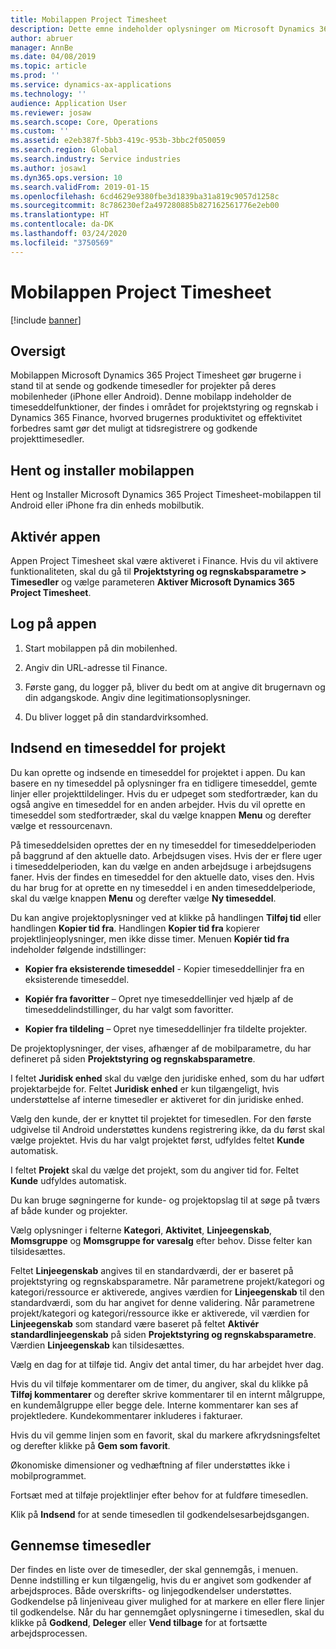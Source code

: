 ```yaml
---
title: Mobilappen Project Timesheet
description: Dette emne indeholder oplysninger om Microsoft Dynamics 365 Project Timesheet-mobilprogrammet. Mobilappen til Project Timesheet gør brugerne i stand til at sende og godkende timesedler for projekter på deres mobilenheder.
author: abruer
manager: AnnBe
ms.date: 04/08/2019
ms.topic: article
ms.prod: ''
ms.service: dynamics-ax-applications
ms.technology: ''
audience: Application User
ms.reviewer: josaw
ms.search.scope: Core, Operations
ms.custom: ''
ms.assetid: e2eb387f-5bb3-419c-953b-3bbc2f050059
ms.search.region: Global
ms.search.industry: Service industries
ms.author: josaw1
ms.dyn365.ops.version: 10
ms.search.validFrom: 2019-01-15
ms.openlocfilehash: 6cd4629e9380fbe3d1839ba31a819c9057d1258c
ms.sourcegitcommit: 8c786230ef2a497280885b827162561776e2eb00
ms.translationtype: HT
ms.contentlocale: da-DK
ms.lasthandoff: 03/24/2020
ms.locfileid: "3750569"
---
```

# <a name="project-timesheet-mobile-application"></a>Mobilappen Project Timesheet

[!include [banner](../includes/banner.md)]

## <a name="overview"></a>Oversigt

Mobilappen Microsoft Dynamics 365 Project Timesheet gør brugerne i stand til at sende og godkende timesedler for projekter på deres mobilenheder (iPhone eller Android). Denne mobilapp indeholder de timeseddelfunktioner, der findes i området for projektstyring og regnskab i Dynamics 365 Finance, hvorved brugernes produktivitet og effektivitet forbedres samt gør det muligt at tidsregistrere og godkende projekttimesedler.

## <a name="download-and-install-the-mobile-app"></a>Hent og installer mobilappen

Hent og Installer Microsoft Dynamics 365 Project Timesheet-mobilappen til Android eller iPhone fra din enheds mobilbutik.

## <a name="enable-the-app"></a>Aktivér appen 

Appen Project Timesheet skal være aktiveret i Finance. Hvis du vil aktivere funktionaliteten, skal du gå til **Projektstyring og regnskabsparametre \> Timesedler** og vælge parameteren **Aktiver Microsoft Dynamics 365 Project Timesheet**.

## <a name="sign-in-to-the-app"></a>Log på appen

1.  Start mobilappen på din mobilenhed.

2.  Angiv din URL-adresse til Finance.

3.  Første gang, du logger på, bliver du bedt om at angive dit brugernavn og din adgangskode. Angiv dine legitimationsoplysninger.

4.  Du bliver logget på din standardvirksomhed.

## <a name="submit-a-project-timesheet"></a>Indsend en timeseddel for projekt

Du kan oprette og indsende en timeseddel for projektet i appen. Du kan basere en ny timeseddel på oplysninger fra en tidligere timeseddel, gemte linjer eller projekttildelinger. Hvis du er udpeget som stedfortræder, kan du også angive en timeseddel for en anden arbejder. Hvis du vil oprette en timeseddel som stedfortræder, skal du vælge knappen **Menu** og derefter vælge et ressourcenavn.

På timeseddelsiden oprettes der en ny timeseddel for timeseddelperioden på baggrund af den aktuelle dato. Arbejdsugen vises. Hvis der er flere uger i timeseddelperioden, kan du vælge en anden arbejdsuge i arbejdsugens faner.
Hvis der findes en timeseddel for den aktuelle dato, vises den. Hvis du har brug for at oprette en ny timeseddel i en anden timeseddelperiode, skal du vælge knappen **Menu** og derefter vælge **Ny timeseddel**.

Du kan angive projektoplysninger ved at klikke på handlingen **Tilføj tid** eller handlingen **Kopier tid fra**. Handlingen **Kopier tid fra** kopierer projektlinjeoplysninger, men ikke disse timer. Menuen **Kopiér tid fra** indeholder følgende indstillinger:

- **Kopier fra eksisterende timeseddel** - Kopier timeseddellinjer fra en eksisterende timeseddel.

- **Kopiér fra favoritter** – Opret nye timeseddellinjer ved hjælp af de timeseddelindstillinger, du har valgt som favoritter.

- **Kopier fra tildeling** – Opret nye timeseddellinjer fra tildelte projekter.

De projektoplysninger, der vises, afhænger af de mobilparametre, du har defineret på siden **Projektstyring og regnskabsparametre**.

I feltet **Juridisk enhed** skal du vælge den juridiske enhed, som du har udført projektarbejde for. Feltet **Juridisk enhed** er kun tilgængeligt, hvis understøttelse af interne timesedler er aktiveret for din juridiske enhed.

Vælg den kunde, der er knyttet til projektet for timesedlen. For den første udgivelse til Android understøttes kundens registrering ikke, da du først skal vælge projektet. Hvis du har valgt projektet først, udfyldes feltet **Kunde** automatisk.

I feltet **Projekt** skal du vælge det projekt, som du angiver tid for. Feltet **Kunde** udfyldes automatisk.

Du kan bruge søgningerne for kunde- og projektopslag til at søge på tværs af både kunder og projekter.

Vælg oplysninger i felterne **Kategori**, **Aktivitet**, **Linjeegenskab**, **Momsgruppe** og **Momsgruppe for varesalg** efter behov. Disse felter kan tilsidesættes.

Feltet **Linjeegenskab** angives til en standardværdi, der er baseret på projektstyring og regnskabsparametre. Når parametrene projekt/kategori og kategori/ressource er aktiverede, angives værdien for **Linjeegenskab** til den standardværdi, som du har angivet for denne validering. Når parametrene projekt/kategori og kategori/ressource ikke er aktiverede, vil værdien for **Linjeegenskab** som standard være baseret på feltet **Aktivér standardlinjeegenskab** på siden **Projektstyring og regnskabsparametre**. Værdien **Linjeegenskab** kan tilsidesættes.

Vælg en dag for at tilføje tid. Angiv det antal timer, du har arbejdet hver dag.

Hvis du vil tilføje kommentarer om de timer, du angiver, skal du klikke på **Tilføj kommentarer** og derefter skrive kommentarer til en internt målgruppe, en kundemålgruppe eller begge dele.
Interne kommentarer kan ses af projektledere. Kundekommentarer inkluderes i fakturaer.

Hvis du vil gemme linjen som en favorit, skal du markere afkrydsningsfeltet og derefter klikke på **Gem som favorit**.

Økonomiske dimensioner og vedhæftning af filer understøttes ikke i mobilprogrammet.

Fortsæt med at tilføje projektlinjer efter behov for at fuldføre timesedlen.

Klik på **Indsend** for at sende timesedlen til godkendelsesarbejdsgangen.

## <a name="review-timesheets"></a>Gennemse timesedler

Der findes en liste over de timesedler, der skal gennemgås, i menuen. Denne indstilling er kun tilgængelig, hvis du er angivet som godkender af arbejdsproces. Både overskrifts- og linjegodkendelser understøttes. Godkendelse på linjeniveau giver mulighed for at markere en eller flere linjer til godkendelse. Når du har gennemgået oplysningerne i timesedlen, skal du klikke på **Godkend**, **Deleger** eller **Vend tilbage** for at fortsætte arbejdsprocessen.
